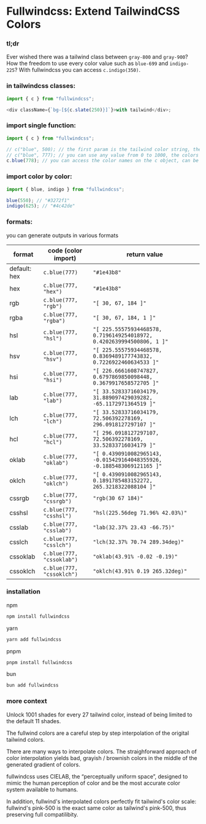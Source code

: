 # Fullwindcss: Extend TailwindCSS Colors

### tl;dr

Ever wished there was a tailwind class between `gray-800` and `gray-900`?
How the freedom to use every color value such as `blue-699` and `indigo-225`?
With fullwindcss you can access `c.indigo(350)`.

### in tailwindcss classes:

<!-- ```ts
import { slate } from "fullwindcss";

<div className={`bg-[${slate(250)}]`}>with tailwind</div>;
``` -->

```ts
import { c } from "fullwindcss";

<div className={`bg-[${c.slate(250)}]`}>with tailwind</div>;
```

### import single function:

```ts
import { c } from "fullwindcss";

// c("blue", 500); // the first param is the tailwind color string, the second is the tailwind color value
// c("blue", 777); // you can use any value from 0 to 1000, the colors are interpolated using the lab method
c.blue(778); // you can access the color names on the c object, can be more convenient than typing strings
```

### import color by color:

```ts
import { blue, indigo } from "fullwindcss";

blue(550); // "#3272f1"
indigo(625); // "#4c42de"
```

### formats:

you can generate outputs in various formats

| format       | code (color import)       | return value                                                           |
| ------------ | ------------------------- | ---------------------------------------------------------------------- |
| default: hex | `c.blue(777)`             | `"#1e43b8"`                                                            |
| hex          | `c.blue(777, "hex")`      | `"#1e43b8"`                                                            |
| rgb          | `c.blue(777, "rgb")`      | `"[ 30, 67, 184 ]"`                                                    |
| rgba         | `c.blue(777, "rgba")`     | `"[ 30, 67, 184, 1 ]"`                                                 |
| hsl          | `c.blue(777, "hsl")`      | `"[ 225.55575934468578, 0.7196149254018972, 0.4202639994500806, 1 ]"`  |
| hsv          | `c.blue(777, "hsv")`      | `"[ 225.55575934468578, 0.8369489177743832, 0.7226922460634533 ]"`     |
| hsi          | `c.blue(777, "hsi")`      | `"[ 226.6661608747827, 0.6797869850098448, 0.3679917658572705 ]"`      |
| lab          | `c.blue(777, "lab")`      | `"[ 33.52833716034179, 31.889097429039282, -65.1172971364519 ]"`       |
| lch          | `c.blue(777, "lch")`      | `"[ 33.52833716034179, 72.506392278169, 296.0918127297107 ]"`          |
| hcl          | `c.blue(777, "hcl")`      | `"[ 296.0918127297107, 72.506392278169, 33.52833716034179 ]"`          |
| oklab        | `c.blue(777, "oklab")`    | `"[ 0.4390910082965143, -0.015429164048355926, -0.1885483069121165 ]"` |
| oklch        | `c.blue(777, "oklch")`    | `"[ 0.4390910082965143, 0.1891785483152272, 265.3218322088104 ]"`      |
| cssrgb       | `c.blue(777, "cssrgb")`   | `"rgb(30 67 184)"`                                                     |
| csshsl       | `c.blue(777, "csshsl")`   | `"hsl(225.56deg 71.96% 42.03%)"`                                       |
| csslab       | `c.blue(777, "csslab")`   | `"lab(32.37% 23.43 -66.75)"`                                           |
| csslch       | `c.blue(777, "csslch")`   | `"lch(32.37% 70.74 289.34deg)"`                                        |
| cssoklab     | `c.blue(777, "cssoklab")` | `"oklab(43.91% -0.02 -0.19)"`                                          |
| cssoklch     | `c.blue(777, "cssoklch")` | `"oklch(43.91% 0.19 265.32deg)"`                                       |

### installation

npm

```sh
npm install fullwindcss
```

yarn

```sh
yarn add fullwindcss
```

pnpm

```sh
pnpm install fullwindcss
```

bun

```sh
bun add fullwindcss
```

### more context

Unlock 1001 shades for every 27 tailwind color, instead of being limited to the default 11 shades.

The fullwind colors are a careful step by step interpolation of the origital tailwind colors.

There are many ways to interpolate colors. The straighforward approach of color interpolation yields bad, grayish / brownish colors in the middle of the generated gradient of colors.

fullwindcss uses CIELAB, the “perceptually uniform space”, designed to mimic the human perception of color and be the most accurate color system available to humans.

In addition, fullwind's interpolated colors perfectly fit tailwind's color scale: fullwind's pink-500 is the exact same color as tailwind's pink-500, thus preserving full compatilibity.

